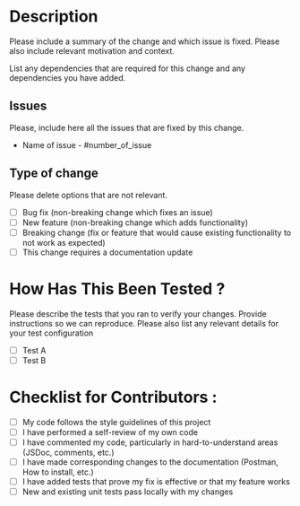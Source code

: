 # Description

Please include a summary of the change and which issue is fixed. Please also include relevant motivation and context. 

List any dependencies that are required for this change and any dependencies you have added.

## Issues

Please, include here all the issues that are fixed by this change.

- Name of issue - #number_of_issue

## Type of change

Please delete options that are not relevant.

- [ ] Bug fix (non-breaking change which fixes an issue)
- [ ] New feature (non-breaking change which adds functionality)
- [ ] Breaking change (fix or feature that would cause existing functionality to not work as expected)
- [ ] This change requires a documentation update

# How Has This Been Tested ?

Please describe the tests that you ran to verify your changes. Provide instructions so we can reproduce. Please also list any relevant details for your test configuration

- [ ] Test A
- [ ] Test B

# Checklist for Contributors :

- [ ] My code follows the style guidelines of this project
- [ ] I have performed a self-review of my own code
- [ ] I have commented my code, particularly in hard-to-understand areas (JSDoc, comments, etc.)
- [ ] I have made corresponding changes to the documentation (Postman, How to install, etc.)
- [ ] I have added tests that prove my fix is effective or that my feature works 
- [ ] New and existing unit tests pass locally with my changes
